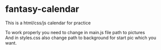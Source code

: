 # fantasy-calendar
This is a html/css/js calendar for practice

To work properly you need to change in main.js file path to pictures</br>
And in styles.css also change path to background for start pic which you want.
